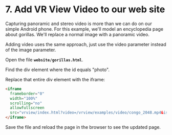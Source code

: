 # 7. Add VR View Video to our web site

Capturing panoramic and stereo video is more than we can do on our simple Android phone. For this example, we'll model an encyclopedia page about gorillas. We'll replace a normal image with a panoramic video.

Adding video uses the same approach, just use the video parameter instead of the image parameter.

Open the file **`website/gorillas.html`**.

Find the div element where the id equals "photo".

Replace that entire div element with the iframe:

```html
<iframe
  frameborder="0"
  width="100%"
  scrolling="no"
  allowfullscreen
  src="vrview/index.html?video=/vrview/examples/video/congo_2048.mp4&is_stereo=true">
</iframe>
```

Save the file and reload the page in the browser to see the updated page.